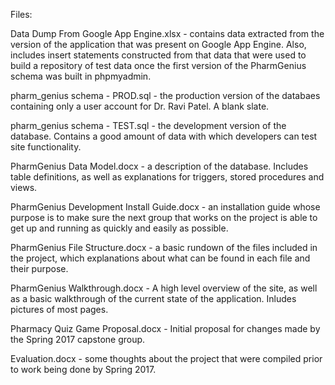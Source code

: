 Files:

Data Dump From Google App Engine.xlsx - contains data extracted from the version 
of the application that was present on Google App Engine. Also, includes insert 
statements constructed from that data that were used to build a repository of test 
data once the first version of the PharmGenius schema was built in phpmyadmin.

pharm_genius schema - PROD.sql - the production version of the databaes containing only
a user account for Dr. Ravi Patel. A blank slate.

pharm_genius schema - TEST.sql - the development version of the database. Contains a good
amount of data with which developers can test site functionality.

PharmGenius Data Model.docx - a description of the database. Includes table definitions, 
as well as explanations for triggers, stored procedures and views.

PharmGenius Development Install Guide.docx - an installation guide whose purpose is to
make sure the next group that works on the project is able to get up and running
as quickly and easily as possible.

PharmGenius File Structure.docx - a basic rundown of the files included in the project,
which explanations about what can be found in each file and their purpose.

PharmGenius Walkthrough.docx - A high level overview of the site, as well as a basic
walkthrough of the current state of the application. Inludes pictures of most pages.

Pharmacy Quiz Game Proposal.docx - Initial proposal for changes made by the Spring
2017 capstone group.

Evaluation.docx - some thoughts about the project that were compiled prior to work
being done by Spring 2017.
